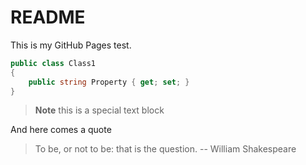 # README

This is my GitHub Pages test.

```cs
public class Class1 
{
    public string Property { get; set; }
}
```

> **Note** this is a special
> text block

And here comes a quote

> To be, or not to be: that is the question. -- William Shakespeare